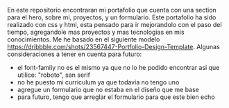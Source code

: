 En este repositorio encontraran mi portafolio que cuenta con una section para el hero, sobre mi, proyectos, y un formulario. Este portafolio ha sido realizado con css y html, esta pensado
para ir mejorandolo con el paso del tiempo, agregandole mas proyectos y mas tecnologias en mis conocimientos. 
Me he basado en el siguiente modelo https://dribbble.com/shots/23567447-Portfolio-Design-Template.
Algunas consideraciones a tener en cuenta para futuro:
- el font-family no es el mismo ya que no lo he podido encontrar asi que utilice: "roboto", san serif
- no he puesto mi curriculum ya que todavia no tengo uno
- agregue un formulario que no estaba en el diseño que me base
- para futuro, tengo que arreglar el formulario para que este bien echo 
